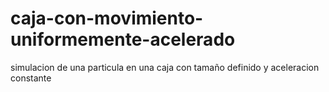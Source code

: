 # caja-con-movimiento-uniformemente-acelerado
simulacion de una particula en una caja con tamaño definido y aceleracion constante
